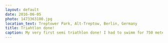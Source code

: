 ```yaml
---
layout: default
date: 2016-06-05
photo: 1473363100.jpg
location_text: Treptower Park, Alt-Treptow, Berlin, Germany
title: Triahtlon done!
caption: My very first semi triathlon done! I had to swimm for 750 meters, ride my bike for 20km and run for 5km. I did all this in 1h25m!
---
```

